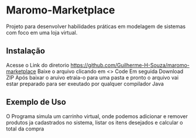 # Maromo-Marketplace

Projeto para desenvolver habilidades práticas em modelagem de sistemas
com foco em uma loja virtual.

## Instalação

Acesse o Link do diretorio https://github.com/Guilherme-H-Souza/maromo-marketplace
Baixe o arquivo clicando em <> Code
Em seguida Download ZIP
Após baixar o aruivo etraia-o para uma pasta e pronto o arquivo
vai estar preparado para ser exeutado por qualquer compilador Java

## Exemplo de Uso

O Programa simula um carrinho virtual, onde podemos adicionar e remover
produtos ja cadastrados no sistema, listar os itens desejados e calcular
o total da compra


